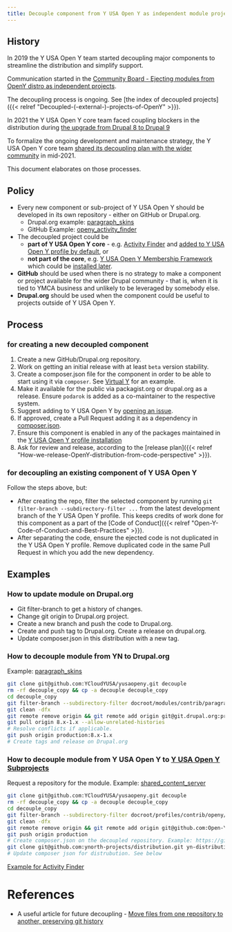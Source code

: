 ```yaml
---
title: Decouple component from Y USA Open Y as independent module project
---
```


## History

In 2019 the Y USA Open Y team started decoupling major components to streamline the distribution and simplify support.

Communication started in the [Community Board - Ejecting modules from OpenY distro as independent projects](https://community.openymca.org/t/ejecting-modules-from-openy-distro-as-independent-projects/513).

The decoupling process is ongoing. See [the index of decoupled projects]({{< relref "Decoupled-(-external-)-projects-of-OpenY" >}}).

In 2021 the Y USA Open Y core team faced coupling blockers in the distribution during [the upgrade from Drupal 8 to Drupal 9](https://github.com/YCloudYUSA/yusaopeny/milestone/21)

To formalize the ongoing development and maintenance strategy, the Y USA Open Y core team [shared its decoupling plan with the wider community](https://docs.google.com/presentation/d/1H09GsUsSdt3RoN7rbKpNv4eihCNos74Y2KCbJBJXRqc/edit?usp=sharing) in mid-2021.

This document elaborates on those processes.

## Policy

- Every new component or sub-project of Y USA Open Y should be developed in its own repository - either on GitHub or Drupal.org.
  - Drupal.org example: [paragraph_skins](https://www.drupal.org/project/paragraph_skins)
  - GitHub Example: [openy_activity_finder](https://github.com/YCloudYUSA/yusaopeny_activity_finder)
- The decoupled project could be
  - **part of Y USA Open Y core** - e.g. [Activity Finder](https://github.com/YCloudYUSA/yusaopeny_activity_finder) and [added to Y USA Open Y profile by default](https://github.com/YCloudYUSA/yusaopeny/blob/9.2.8.0/composer.json#L112), or
  - **not part of the core**, e.g. [Y USA Open Y Membership Framework](https://github.com/YCloudYUSA/yusaopeny_memberships) which could be [installed later](https://github.com/YCloudYUSA/yusaopeny_memberships/blob/master/README.md#installation).
- **GitHub** should be used when there is no strategy to make a component or project available for the wider Drupal community - that is, when it is tied to YMCA business and unlikely to be leveraged by somebody else.
- **Drupal.org** should be used when the component could be useful to projects outside of Y USA Open Y.

## Process

### for creating a new decoupled component

1. Create a new GitHub/Drupal.org repository.
1. Work on getting an initial release with at least `beta` version stability.
1. Create a composer.json file for the component in order to be able to start using it via `composer`. See [Virtual Y](https://github.com/YCloudYUSA/yusaopeny_gated_content/blob/master/composer.json) for an example.
1. Make it available for the public via packagist.org or drupal.org as a release. Ensure `podarok` is added as a co-maintainer to the respective system.
1. Suggest adding to Y USA Open Y by [opening an issue](https://github.com/YCloudYUSA/yusaopeny/issues).
1. If approved, create a Pull Request adding it as a dependency in [composer.json](https://github.com/YCloudYUSA/yusaopeny/blob/9.x-2.x/composer.json).
1. Ensure this component is enabled in any of the packages maintained in the [Y USA Open Y profile installation](https://github.com/YCloudYUSA/yusaopeny/blob/9.x-2.x/openy.packages.yml)
1. Ask for review and release, according to the [release plan]({{< relref "How-we-release-OpenY-distribution-from-code-perspective" >}}).

### for decoupling an existing component of Y USA Open Y

Follow the steps above, but:

- After creating the repo, filter the selected component by running `git filter-branch --subdirectory-filter ...` from the latest development branch of the Y USA Open Y profile. This keeps credits of work done for this component as a part of the [Code of Conduct]({{< relref "Open-Y-Code-of-Conduct-and-Best-Practices" >}}).
- After separating the code, ensure the ejected code is not duplicated in the Y USA Open Y profile. Remove duplicated code in the same Pull Request in which you add the new dependency.

## Examples

### How to update module on Drupal.org

- Git filter-branch to get a history of changes.
- Change git origin to Drupal.org project.
- Create a new branch and push the code to Drupal.org.
- Create and push tag to Drupal.org. Create a release on drupal.org.
- Update composer.json in this distribution with a new tag.

### How to decouple module from YN to Drupal.org

Example: [paragraph_skins](https://www.drupal.org/project/paragraph_skins)

```sh
git clone git@github.com:YCloudYUSA/yusaopeny.git decouple
rm -rf decouple_copy && cp -a decouple decouple_copy
cd decouple_copy
git filter-branch --subdirectory-filter docroot/modules/contrib/paragraph_skins
git clean -dfx
git remote remove origin && git remote add origin git@git.drupal.org:project/paragraph_skins.git
git pull origin 8.x-1.x --allow-unrelated-histories
# Resolve conflicts if applicable.
git push origin production:8.x-1.x
# Create tags and release on Drupal.org
```

### How to decouple module from Y USA Open Y to [Y USA Open Y Subprojects](https://github.com/Open-Y-subprojects)

Request a repository for the module. Example: [shared_content_server](https://github.com/Open-Y-subprojects/shared_content_server)

```sh
git clone git@github.com:YCloudYUSA/yusaopeny.git decouple
rm -rf decouple_copy && cp -a decouple decouple_copy
cd decouple_copy
git filter-branch --subdirectory-filter docroot/profiles/contrib/openy/modules/custom/SOME_MODULE_HERE
git clean -dfx
git remote remove origin && git remote add origin git@github.com:Open-Y-subprojects/SOME_MODULE_HERE.git
git push origin production
# Create composer.json on the decoupled repository. Example: https://github.com/YCloudYUSA/yusaopeny_activity_finder/blob/4.x/composer.json
git clone git@github.com:ynorth-projects/distribution.git yn-distribution
# Update composer json for distrubution. See below
```

[Example for Activity Finder](https://github.com/YCloudYUSA/yusaopeny/pull/2288/files#diff-d2ab9925cad7eac58e0ff4cc0d251a937ecf49e4b6bf57f8b95aab76648a9d34R111)

# References

- A useful article for future decoupling - [Move files from one repository to another, preserving git history](https://medium.com/@ayushya/move-directory-from-one-repository-to-another-preserving-git-history-d210fa049d4b)
